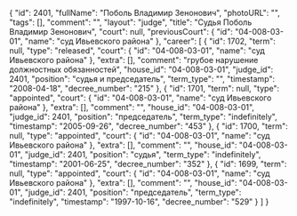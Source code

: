 {
    "id": 2401,
    "fullName": "Поболь Владимир Зенонович",
    "photoURL": "",
    "tags": [],
    "comment": "",
    "layout": "judge",
    "title": "Судья Поболь Владимир Зенонович",
    "court": null,
    "previousCourt": {
        "id": "04-008-03-01",
        "name": "суд Ивьевского района"
    },
    "career": [
        {
            "id": 1702,
            "term": null,
            "type": "released",
            "court": {
                "id": "04-008-03-01",
                "name": "суд Ивьевского района"
            },
            "extra": [],
            "comment": "грубое нарушение должностных обязанностей",
            "house_id": "04-008-03-01",
            "judge_id": 2401,
            "position": "судья и председатель",
            "term_type": "",
            "timestamp": "2008-04-18",
            "decree_number": "215"
        },
        {
            "id": 1701,
            "term": null,
            "type": "appointed",
            "court": {
                "id": "04-008-03-01",
                "name": "суд Ивьевского района"
            },
            "extra": [],
            "comment": "",
            "house_id": "04-008-03-01",
            "judge_id": 2401,
            "position": "председатель",
            "term_type": "indefinitely",
            "timestamp": "2005-09-26",
            "decree_number": "453"
        },
        {
            "id": 1700,
            "term": null,
            "type": "appointed",
            "court": {
                "id": "04-008-03-01",
                "name": "суд Ивьевского района"
            },
            "extra": [],
            "comment": "",
            "house_id": "04-008-03-01",
            "judge_id": 2401,
            "position": "судья",
            "term_type": "indefinitely",
            "timestamp": "2001-06-25",
            "decree_number": "352"
        },
        {
            "id": 1699,
            "term": null,
            "type": "appointed",
            "court": {
                "id": "04-008-03-01",
                "name": "суд Ивьевского района"
            },
            "extra": [],
            "comment": "",
            "house_id": "04-008-03-01",
            "judge_id": 2401,
            "position": "председатель",
            "term_type": "indefinitely",
            "timestamp": "1997-10-16",
            "decree_number": "529"
        }
    ]
}